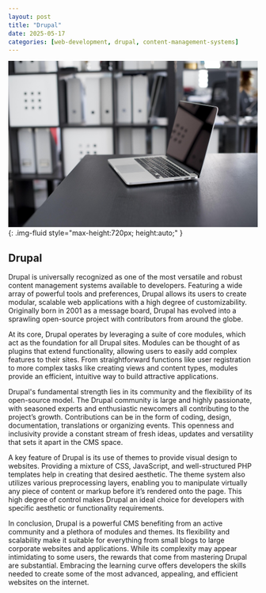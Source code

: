 ```yaml
---
layout: post
title: "Drupal"
date: 2025-05-17
categories: [web-development, drupal, content-management-systems]
---
```


![Image](/assets/gdcd7136ec0d362ea82d18003e91ca1ab72390bb342fbcdfbdcada33369c146d4fd926bfbb28e930ed6d066770b83645fbf9d97025258ca37b28e82f37ab1ed5f_1280.jpg){: .img-fluid style="max-height:720px; height:auto;" }

## Drupal

Drupal is universally recognized as one of the most versatile and robust content management systems available to developers. Featuring a wide array of powerful tools and preferences, Drupal allows its users to create modular, scalable web applications with a high degree of customizability. Originally born in 2001 as a message board, Drupal has evolved into a sprawling open-source project with contributors from around the globe.

At its core, Drupal operates by leveraging a suite of core modules, which act as the foundation for all Drupal sites. Modules can be thought of as plugins that extend functionality, allowing users to easily add complex features to their sites. From straightforward functions like user registration to more complex tasks like creating views and content types, modules provide an efficient, intuitive way to build attractive applications.

Drupal's fundamental strength lies in its community and the flexibility of its open-source model. The Drupal community is large and highly passionate, with seasoned experts and enthusiastic newcomers all contributing to the project’s growth. Contributions can be in the form of coding, design, documentation, translations or organizing events. This openness and inclusivity provide a constant stream of fresh ideas, updates and versatility that sets it apart in the CMS space.

A key feature of Drupal is its use of themes to provide visual design to websites. Providing a mixture of CSS, JavaScript, and well-structured PHP templates help in creating that desired aesthetic. The theme system also utilizes various preprocessing layers, enabling you to manipulate virtually any piece of content or markup before it’s rendered onto the page. This high degree of control makes Drupal an ideal choice for developers with specific aesthetic or functionality requirements.

In conclusion, Drupal is a powerful CMS benefiting from an active community and a plethora of modules and themes. Its flexibility and scalability make it suitable for everything from small blogs to large corporate websites and applications. While its complexity may appear intimidating to some users, the rewards that come from mastering Drupal are substantial. Embracing the learning curve offers developers the skills needed to create some of the most advanced, appealing, and efficient websites on the internet.
